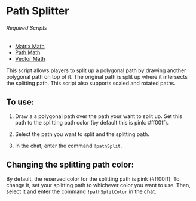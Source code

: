 # Path Splitter

###### Required Scripts
* [Matrix Math](https://github.com/Roll20/roll20-api-scripts/tree/master/MatrixMath)
* [Path Math](https://github.com/Roll20/roll20-api-scripts/tree/master/PathMath)
* [Vector Math](https://github.com/Roll20/roll20-api-scripts/tree/master/Vector%20Math)

This script allows players to split up a polygonal path by drawing another
polygonal path on top of it. The original path is split up where it intersects
the splitting path. This script also supports scaled and rotated paths.

## To use:

1) Draw a a polygonal path over the path your want to split up. Set this path to
the splitting path color (by default this is pink: #ff00ff).

2) Select the path you want to split and the splitting path.

3) In the chat, enter the command ```!pathSplit```.

## Changing the splitting path color:

By default, the reserved color for the splitting path is pink (#ff00ff).
To change it, set your splitting path to whichever color you want to use.
Then, select it and enter the command ```!pathSplitColor``` in the chat.
